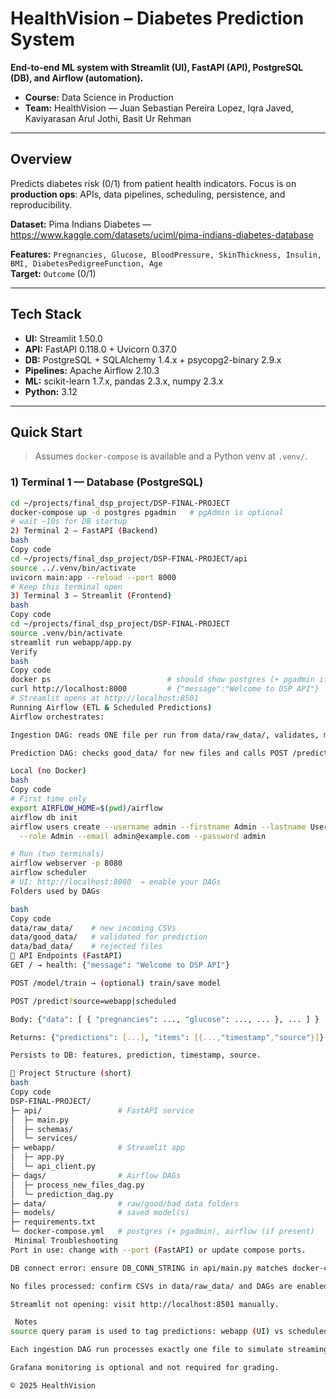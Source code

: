 # HealthVision – Diabetes Prediction System

**End-to-end ML system with Streamlit (UI), FastAPI (API), PostgreSQL (DB), and Airflow (automation).**

- **Course:** Data Science in Production  
- **Team:** HealthVision — Juan Sebastian Pereira Lopez, Iqra Javed, Kaviyarasan Arul Jothi, Basit Ur Rehman

---

## Overview
Predicts diabetes risk (0/1) from patient health indicators. Focus is on **production ops**: APIs, data pipelines, scheduling, persistence, and reproducibility.

**Dataset:** Pima Indians Diabetes — https://www.kaggle.com/datasets/uciml/pima-indians-diabetes-database

**Features:** `Pregnancies, Glucose, BloodPressure, SkinThickness, Insulin, BMI, DiabetesPedigreeFunction, Age`  
**Target:** `Outcome` (0/1)

---

## Tech Stack
- **UI:** Streamlit 1.50.0
- **API:** FastAPI 0.118.0 + Uvicorn 0.37.0
- **DB:** PostgreSQL + SQLAlchemy 1.4.x + psycopg2-binary 2.9.x
- **Pipelines:** Apache Airflow 2.10.3
- **ML:** scikit-learn 1.7.x, pandas 2.3.x, numpy 2.3.x
- **Python:** 3.12

---

## Quick Start

> Assumes `docker-compose` is available and a Python venv at `.venv/`.

### 1) Terminal 1 — Database (PostgreSQL)
```bash
cd ~/projects/final_dsp_project/DSP-FINAL-PROJECT
docker-compose up -d postgres pgadmin   # pgAdmin is optional
# wait ~10s for DB startup
2) Terminal 2 — FastAPI (Backend)
bash
Copy code
cd ~/projects/final_dsp_project/DSP-FINAL-PROJECT/api
source ../.venv/bin/activate
uvicorn main:app --reload --port 8000
# Keep this terminal open
3) Terminal 3 — Streamlit (Frontend)
bash
Copy code
cd ~/projects/final_dsp_project/DSP-FINAL-PROJECT
source .venv/bin/activate
streamlit run webapp/app.py
Verify
bash
Copy code
docker ps                          # should show postgres (+ pgadmin if enabled)
curl http://localhost:8000         # {"message":"Welcome to DSP API"}
# Streamlit opens at http://localhost:8501
Running Airflow (ETL & Scheduled Predictions)
Airflow orchestrates:

Ingestion DAG: reads ONE file per run from data/raw_data/, validates, moves to good_data/ or bad_data/.

Prediction DAG: checks good_data/ for new files and calls POST /predict?source=scheduled.

Local (no Docker)
bash
Copy code
# First time only
export AIRFLOW_HOME=$(pwd)/airflow
airflow db init
airflow users create --username admin --firstname Admin --lastname User \
  --role Admin --email admin@example.com --password admin

# Run (two terminals)
airflow webserver -p 8080
airflow scheduler
# UI: http://localhost:8080  → enable your DAGs
Folders used by DAGs

bash
Copy code
data/raw_data/    # new incoming CSVs
data/good_data/   # validated for prediction
data/bad_data/    # rejected files
🔌 API Endpoints (FastAPI)
GET / → health: {"message": "Welcome to DSP API"}

POST /model/train → (optional) train/save model

POST /predict?source=webapp|scheduled

Body: {"data": [ { "pregnancies": ..., "glucose": ..., ... }, ... ] }

Returns: {"predictions": [...], "items": [{...,"timestamp","source"}]}

Persists to DB: features, prediction, timestamp, source.

📁 Project Structure (short)
bash
Copy code
DSP-FINAL-PROJECT/
├─ api/                 # FastAPI service
│  ├─ main.py
│  ├─ schemas/
│  └─ services/
├─ webapp/              # Streamlit app
│  ├─ app.py
│  └─ api_client.py
├─ dags/                # Airflow DAGs
│  ├─ process_new_files_dag.py
│  └─ prediction_dag.py
├─ data/                # raw/good/bad data folders
├─ models/              # saved model(s)
├─ requirements.txt
└─ docker-compose.yml   # postgres (+ pgadmin), airflow (if present)
 Minimal Troubleshooting
Port in use: change with --port (FastAPI) or update compose ports.

DB connect error: ensure DB_CONN_STRING in api/main.py matches docker-compose env.

No files processed: confirm CSVs in data/raw_data/ and DAGs are enabled.

Streamlit not opening: visit http://localhost:8501 manually.

 Notes
source query param is used to tag predictions: webapp (UI) vs scheduled (Airflow).

Each ingestion DAG run processes exactly one file to simulate streaming.

Grafana monitoring is optional and not required for grading.

© 2025 HealthVision